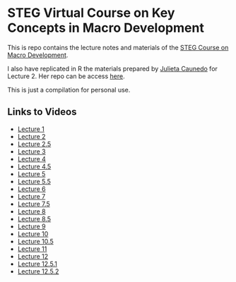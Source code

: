 # STEG Virtual Course on Key Concepts in Macro Development

This is repo contains the lecture notes and materials of the [STEG Course on Macro Development](https://steg.cepr.org/events/stegvirtualcourse2021).

I also have replicated in R the materials prepared by [Julieta Caunedo](https://www.julietacaunedo.com/) for Lecture 2. Her repo can be access [here](https://github.com/julicaunedo/STEG_Lecture2).

This is just a compilation for personal use.

## Links to Videos

- [Lecture 1](https://www.youtube.com/watch?v=rY6GZ8065xM)
- [Lecture 2](https://www.youtube.com/watch?v=lG-DvqsxVfg)
- [Lecture 2.5](https://www.youtube.com/watch?v=8PCada1BR1I)
- [Lecture 3](https://www.youtube.com/watch?v=4h0WPL7LASg)
- [Lecture 4](https://www.youtube.com/watch?v=X94dnN2DBI0)
- [Lecture 4.5](https://www.youtube.com/watch?v=qWZyR4KVRog)
- [Lecture 5](https://www.youtube.com/watch?v=R0qGcWN4oS8)
- [Lecture 5.5](https://www.youtube.com/watch?v=sKjuSgp3DvE)
- [Lecture 6](https://www.youtube.com/watch?v=uLW5Jcp34Zg)
- [Lecture 7](https://www.youtube.com/watch?v=bcUQxX3at-s)
- [Lecture 7.5](https://www.youtube.com/watch?v=6EUIW2FSjbY)
- [Lecture 8](https://www.youtube.com/watch?v=V6UUvH17k5c)
- [Lecture 8.5](https://www.youtube.com/watch?v=YbaSYfc7Umk)
- [Lecture 9](https://www.youtube.com/watch?v=KlmwBqDP2TU)
- [Lecture 10](https://www.youtube.com/watch?v=rqrVqqRrJPA)
- [Lecture 10.5](https://www.youtube.com/watch?v=KIGWYAh7gks)
- [Lecture 11](https://www.youtube.com/watch?v=kmF-tA-x_zI)
- [Lecture 12](https://www.youtube.com/watch?v=Bn9SATAbIyE)
- [Lecture 12.5.1](https://www.youtube.com/watch?v=PFw7gYP5lLw)
- [Lecture 12.5.2](https://www.youtube.com/watch?v=Lf87_9pGKkg)
